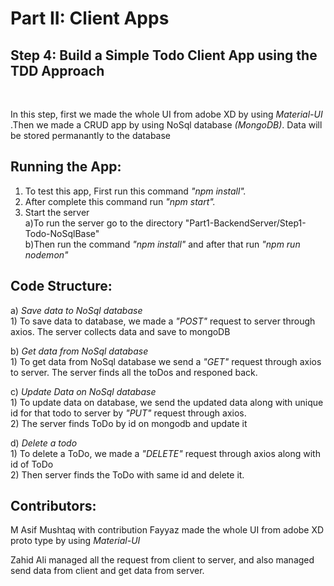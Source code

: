 

Part II: Client Apps
=========================
Step 4: Build a Simple Todo Client App using the TDD Approach
-------------------------------------------------------------------------------
<br />

In this step, first we made the whole UI from adobe XD by using *Material-UI* .Then we made a CRUD app by using NoSql database *(MongoDB)*. Data will be stored permanantly to the database



Running the App:
---------------
  1) To test this app, First run this command *"npm install".*<br />
  2) After complete this command run *"npm start".*<br />
  3) Start the server<br />
    a)To run the server go to the directory "Part1-BackendServer/Step1-Todo-NoSqlBase"<br />
    b)Then run the command *"npm install"* and after that run *"npm run nodemon"*







  Code Structure:
  --------------

  a) _Save data to NoSql database_<br />
      1) To save data to database, we made a *"POST"* request to server through axios. The server collects data and save to mongoDB



  b) _Get data from NoSql database_<br />
      1) To get data from NoSql database we send a *"GET"* request through axios to server. The server finds all the toDos and responed back.


  c) _Update Data on NoSql database_<br />
      1) To update data on database, we send the updated data along with unique id for that todo to server by *"PUT"* request through axios.<br />
      2) The server finds ToDo by id on mongodb and update it


  d) _Delete a todo_<br />
      1) To delete a ToDo, we made a *"DELETE"* request through axios along with id of ToDo<br />
      2) Then server finds the ToDo with same id and delete it.





Contributors:
-----------
M Asif Mushtaq with contribution Fayyaz made the whole UI from adobe XD proto type by using *Material-UI*<br />

Zahid Ali managed all the request from client to server, and also managed send data from client and get data from server.<br/>
